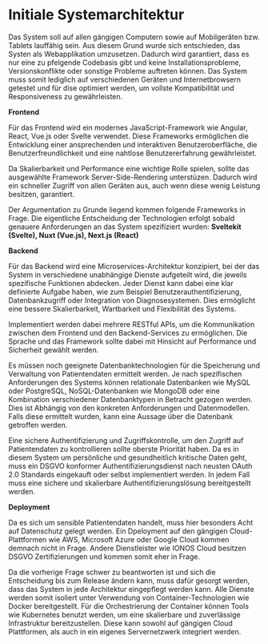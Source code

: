 # Initiale Systemarchitektur

Das System soll auf allen gängigen Computern sowie auf Mobilgeräten bzw. Tablets lauffähig sein. Aus diesem Grund wurde sich entschieden, das Systen als Webapplikation umzusetzen. Dadurch wird garantiert, dass es nur eine zu pfelgende Codebasis gibt und keine Installationsprobleme, Versionskonflikte oder sonstige Probleme auftreten können. Das System muss somit lediglich auf verschiedenen Geräten und Internetbrowsern getestet und für dise optimiert werden, um vollste Kompatibilität und Responsiveness zu gewährleisten.

**Frontend**

Für das Frontend wird ein modernes JavaScript-Framework wie Angular, React, Vue.js oder Svelte verwendet. Diese Frameworks ermöglichen die Entwicklung einer ansprechenden und interaktiven Benutzeroberfläche, die Benutzerfreundlichkeit und eine nahtlose Benutzererfahrung gewährleistet.

Da Skalierbarkeit und Performance eine wichtige Rolle spielen, sollte das ausgewählte Framework Server-Side-Rendering unterstüzen. Dadurch wird ein schneller Zugriff von allen Geräten aus, auch wenn diese wenig Leistung besitzen, garantiert.

Der Argumentation zu Grunde liegend kommen folgende Frameworks in Frage. Die eigentliche Entscheidung der Technologien erfolgt sobald genauere Anforderungen an das System spezifiziert wurden: **Sveltekit (Svelte), Nuxt (Vue.js), Next.js (React)**

**Backend**

Für das Backend wird eine Microservices-Architektur konzipiert, bei der das System in verschiedene unabhängige Dienste aufgeteilt wird, die jeweils spezifische Funktionen abdecken. Jeder Dienst kann dabei eine klar definierte Aufgabe haben, wie zum Beispiel Benutzerauthentifizierung, Datenbankzugriff oder Integration von Diagnosesystemen. Dies ermöglicht eine bessere Skalierbarkeit, Wartbarkeit und Flexibilität des Systems.

Implementiert werden dabei mehrere RESTful APIs, um die Kommunikation zwischen dem Frontend und den Backend-Services zu ermöglichen. Die Sprache und das Framework sollte dabei mit Hinsicht auf Performance und Sicherheit gewählt werden.

Es müssen noch geeignete Datenbanktechnologien für die Speicherung und Verwaltung von Patientendaten ermittelt werden. Je nach spezifischen Anforderungen des Systems können relationale Datenbanken wie MySQL oder PostgreSQL, NoSQL-Datenbanken wie MongoDB oder eine Kombination verschiedener Datenbanktypen in Betracht gezogen werden. Dies ist Abhängig von den konkreten Anforderungen und Datenmodellen. Falls diese ermittelt wurden, kann eine Aussage über die Datenbank getroffen werden.

Eine sichere Authentifizierung und Zugriffskontrolle, um den Zugriff auf Patientendaten zu kontrollieren sollte oberste Priorität haben. Da es in diesem System um persönliche und gesundheitlich kritische Daten geht, muss ein DSGVO konformer Authentifizierungsdienst nach neusten OAuth 2.0 Standards eingekauft oder selbst implementiert werden. In jedem Fall muss eine sichere und skalierbare Authentifizierungslösung bereitgestellt werden.

**Deployment**

Da es sich um sensible Patientendaten handelt, muss hier besonders Acht auf Datenschutz gelegt werden. Ein Dpeloyment auf den gängigen Cloud-Plattformen wie AWS, Microsoft Azure oder Google Cloud kommen demnach nicht in Frage. Andere Dienstleister wie IONOS Cloud besitzen DSGVO Zertifizierungen und kommen somit eher in Frage.

Da die vorherige Frage schwer zu beantworten ist und sich die Entscheidung bis zum Release ändern kann, muss dafür gesorgt werden, dass das System in jede Architektur eingepflegt werden kann. Alle Dienste werden somit isoliert unter Verwendung von Container-Technologien wie Docker bereitgestellt. Für die Orchestrierung der Container können Tools wie Kubernetes benutzt werden, um eine skalierbare und zuverlässige Infrastruktur bereitzustellen. Diese kann sowohl auf gängigen Cloud Plattformen, als auch in ein eigenes Servernetzwerk integriert werden.